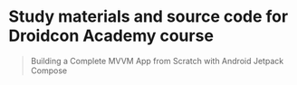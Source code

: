 # Study materials and source code for **Droidcon Academy** course 
> Building a Complete MVVM App from Scratch with Android Jetpack Compose 
